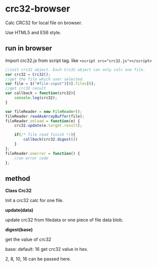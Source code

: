 # crc32-browser

Calc CRC32 for local file on browser.

Use HTML5 and ES6 style.

## run in browser

Import crc32.js from script tag. like `<script src="crc32.js"></script>` 

```javascript
//init crc32 object. Each Crc32 object can only calc one file.
var crc32 = Crc32();
//get the file which user selected.
var file = $("#file-input")[0].files[0];
//get crc32 result
var callback = function(crc32){
    console.log(crc32);
}

var fileReader = new FileReader();
fileReader.readAsArrayBuffer(file);
fileReader.onload = function(e) {
    crc32.update(e.target.result);

    if(/* file read finish */){
        callback(crc32.digest())
    }
};
fileReader.onerror = function() {
    //on error code
};
```

## method

**Class Crc32**

Init a crc32 calc for one file.

**update(data)**

update crc32 from filedata or one piece of file data blob.

**digest(base)**

get the value of crc32

base: default: 16  get crc32 value in hex.

2, 8, 10, 16 can be passed here.